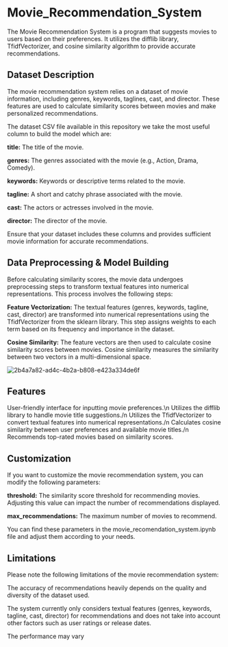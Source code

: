 # Movie_Recommendation_System
The Movie Recommendation System is a program that suggests movies to users based on their preferences. It utilizes the difflib library, TfidfVectorizer, and cosine similarity algorithm to provide accurate recommendations.

## Dataset Description
The movie recommendation system relies on a dataset of movie information, including genres, keywords, taglines, cast, and director. These features are used to calculate similarity scores between movies and make personalized recommendations.

The dataset CSV file available in this repository we take the most useful column to build the model which are:

**title:** The title of the movie.

**genres:** The genres associated with the movie (e.g., Action, Drama, Comedy).

**keywords:** Keywords or descriptive terms related to the movie.

**tagline:** A short and catchy phrase associated with the movie.

**cast:** The actors or actresses involved in the movie.

**director:** The director of the movie.

Ensure that your dataset includes these columns and provides sufficient movie information for accurate recommendations.

## Data Preprocessing & Model Building

Before calculating similarity scores, the movie data undergoes preprocessing steps to transform textual features into numerical representations. This process involves the following steps:

**Feature Vectorization:** The textual features (genres, keywords, tagline, cast, director) are transformed into numerical representations using the TfidfVectorizer from the sklearn library. This step assigns weights to each term based on its frequency and importance in the dataset.

**Cosine Similarity:** The feature vectors are then used to calculate cosine similarity scores between movies. Cosine similarity measures the similarity between two vectors in a multi-dimensional space.

![2b4a7a82-ad4c-4b2a-b808-e423a334de6f](https://github.com/Paragg99/Movie_Recomendation_System/assets/91948118/4e568e94-704e-4c65-8d73-079c62bb3b47)


## Features

User-friendly interface for inputting movie preferences.\n
Utilizes the difflib library to handle movie title suggestions./n
Utilizes the TfidfVectorizer to convert textual features into numerical representations./n
Calculates cosine similarity between user preferences and available movie titles./n
Recommends top-rated movies based on similarity scores.

## Customization

If you want to customize the movie recommendation system, you can modify the following parameters:

**threshold:** The similarity score threshold for recommending movies. Adjusting this value can impact the number of recommendations displayed.

**max_recommendations:** The maximum number of movies to recommend.

You can find these parameters in the movie_recomendation_system.ipynb file and adjust them according to your needs.

## Limitations

Please note the following limitations of the movie recommendation system:

The accuracy of recommendations heavily depends on the quality and diversity of the dataset used.

The system currently only considers textual features (genres, keywords, tagline, cast, director) for recommendations and does not take into account other factors such as user ratings or release dates.

The performance may vary
